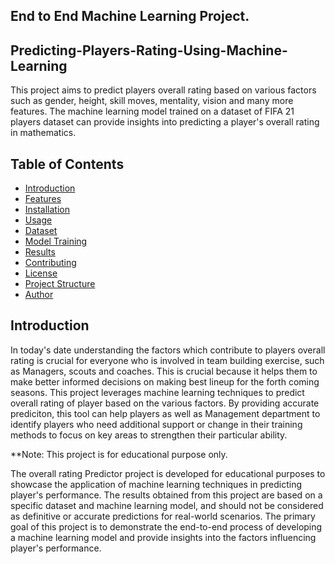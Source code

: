## End to End Machine Learning Project.
## Predicting-Players-Rating-Using-Machine-Learning

This project aims to predict players overall rating based on various factors such as gender, height, skill moves, mentality, vision and many more features. The machine learning model trained on a dataset of FIFA 21 players dataset can provide insights into predicting a player's overall rating in mathematics.

## Table of Contents

- [Introduction](#introduction)
- [Features](#features)
- [Installation](#installation)
- [Usage](#usage)
- [Dataset](#dataset)
- [Model Training](#model-training)
- [Results](#results)
- [Contributing](#contributing)
- [License](#license)
- [Project Structure](#project-structure)
- [Author](#author)

## Introduction

In today's date understanding the factors which contribute to players overall rating is crucial for everyone who is involved in team building exercise, such as Managers, scouts and coaches. This is crucial because it helps them to make better informed decisions on making best lineup for the forth coming seasons. This project leverages machine learning techniques to predict overall rating of player based on the various factors. By providing accurate prediciton, this tool can help players as well as Management department to identify players who need additional support or change in their training methods to focus on key areas to strengthen their particular ability.

**Note: This project is for educational purpose only.

The overall rating Predictor project is developed for educational purposes to showcase the application of machine learning techniques in predicting player's performance. The results obtained from this project are based on a specific dataset and machine learning model, and should not be considered as definitive or accurate predictions for real-world scenarios. The primary goal of this project is to demonstrate the end-to-end process of developing a machine learning model and provide insights into the factors influencing player's performance.